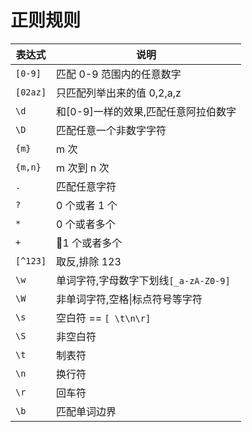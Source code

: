 # 正则规则

| 表达式   | 说明                                  |
| -------- | ------------------------------------- |
| `[0-9]`  | 匹配 0-9 范围内的任意数字             |
| `[02az]` | 只匹配列举出来的值 0,2,a,z            |
| `\d`     | 和[0-9]一样的效果,匹配任意阿拉伯数字  |
| `\D`     | 匹配任意一个非数字字符                |
| `{m}`    | m 次                                  |
| `{m,n}`  | m 次到 n 次                           |
| `.`      | 匹配任意字符                          |
| `?`      | 0 个或者 1 个                         |
| `*`      | 0 个或者多个                          |
| `+`      | 1 个或者多个                          |
| `[^123]` | 取反,排除 123                         |
| `\w`     | 单词字符,字母数字下划线`[_a-zA-Z0-9]` |
| `\W`     | 非单词字符,空格\|标点符号等字符       |
| `\s`     | 空白符 == `[ \t\n\r]`                 |
| `\S`     | 非空白符                              |
| `\t`     | 制表符                                |
| `\n`     | 换行符                                |
| `\r`     | 回车符                                |
| `\b`     | 匹配单词边界                          |
